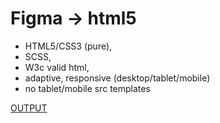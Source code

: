 # Figma -> html5

- HTML5/CSS3 (pure),
- SCSS,
- W3c valid html,
- adaptive, responsive (desktop/tablet/mobile)
- no tablet/mobile src templates

[OUTPUT](https://akhmadinurov.github.io/project_3/)

